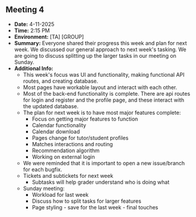 ## Meeting 4

- **Date:** 4-11-2025  
- **Time:** 2:15 PM
- **Environment:** [TA] [GROUP] 
- **Summary:** Everyone shared their progress this week and plan for next week. We discussed our general approach to next week's tasking. We are going to discuss splitting up the larger tasks in our meeting on Sunday. 
- **Additional Info:**
  - This week's focus was UI and functionality, making functional API routes, and creating database. 
  - Most pages have workable layout and interact with each other.
  - Most of the back-end functionality is complete. There are api routes for login and register and the profile page, and these interact with the updated database.
  - The plan for next week is to have most major features complete:
    - Focus on getting major features to function
    - Calendar functionality 
    - Calendar download
    - Pages change for tutor/student profiles
    - Matches interactions and routing 
    - Recommendation algorithm 
    - Working on external login
  - We were reminded that it is important to open a new issue/branch for each bugfix.
  - Tickets and subtickets for next week
    - Subtasks will help grader understand who is doing what
  - Sunday meeting:
    - Workload for last week
    - Discuss how to split tasks for larger features
    - Page styling - save for the last week - final touches
